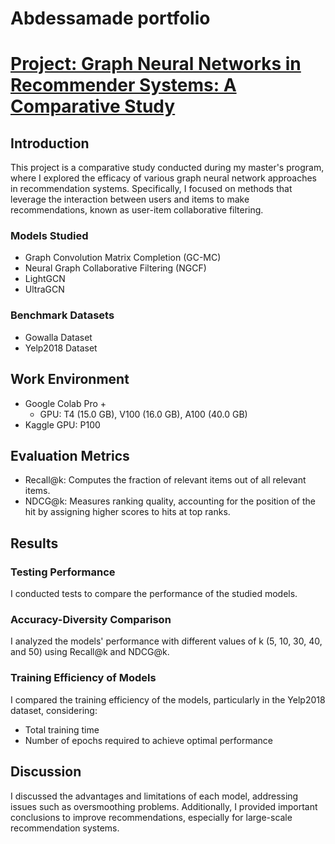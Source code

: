# Abdessamade portfolio

# [Project: Graph Neural Networks in Recommender Systems: A Comparative Study](https://github.com/ouomarabdessamade/LightGCN)

## Introduction
This project is a comparative study conducted during my master's program, where I explored the efficacy of various graph neural network approaches in recommendation systems. Specifically, I focused on methods that leverage the interaction between users and items to make recommendations, known as user-item collaborative filtering.

### Models Studied
- Graph Convolution Matrix Completion (GC-MC)
- Neural Graph Collaborative Filtering (NGCF)
- LightGCN
- UltraGCN

### Benchmark Datasets
- Gowalla Dataset
- Yelp2018 Dataset

## Work Environment
- Google Colab Pro +
  - GPU: T4 (15.0 GB), V100 (16.0 GB), A100 (40.0 GB)
- Kaggle GPU: P100

## Evaluation Metrics
- Recall@k: Computes the fraction of relevant items out of all relevant items.
- NDCG@k: Measures ranking quality, accounting for the position of the hit by assigning higher scores to hits at top ranks.

## Results
### Testing Performance
I conducted tests to compare the performance of the studied models.

### Accuracy-Diversity Comparison
I analyzed the models' performance with different values of k (5, 10, 30, 40, and 50) using Recall@k and NDCG@k.

### Training Efficiency of Models
I compared the training efficiency of the models, particularly in the Yelp2018 dataset, considering:
- Total training time
- Number of epochs required to achieve optimal performance

## Discussion
I discussed the advantages and limitations of each model, addressing issues such as oversmoothing problems. Additionally, I provided important conclusions to improve recommendations, especially for large-scale recommendation systems.
